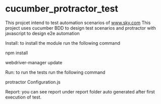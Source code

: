 # cucumber_protractor_test
This projcet intend to test automation scenarios of www.sky.com
This project uses cucumber BDD to design test scenarios and protractor with javascript to design e2e automation

Install:
to install the module run the following command

npm install 

webdriver-manager update

Run:
to run the tests run the following command

protractor Configuration.js

Report:
you can see report under report folder auto generated after first execution of test.
